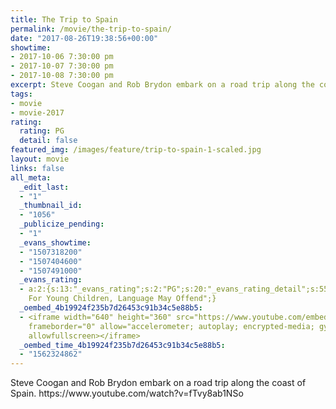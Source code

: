```yaml
---
title: The Trip to Spain
permalink: /movie/the-trip-to-spain/
date: "2017-08-26T19:38:56+00:00"
showtime:
- 2017-10-06 7:30:00 pm
- 2017-10-07 7:30:00 pm
- 2017-10-08 7:30:00 pm
excerpt: Steve Coogan and Rob Brydon embark on a road trip along the coast of Spain.
tags:
- movie
- movie-2017
rating:
  rating: PG
  detail: false
featured_img: /images/feature/trip-to-spain-1-scaled.jpg
layout: movie
links: false
all_meta:
  _edit_last:
  - "1"
  _thumbnail_id:
  - "1056"
  _publicize_pending:
  - "1"
  _evans_showtime:
  - "1507318200"
  - "1507404600"
  - "1507491000"
  _evans_rating:
  - a:2:{s:13:"_evans_rating";s:2:"PG";s:20:"_evans_rating_detail";s:55:"Not Recommended
    For Young Children, Language May Offend";}
  _oembed_4b19924f235b7d26453c91b34c5e88b5:
  - <iframe width="640" height="360" src="https://www.youtube.com/embed/fTvy8ab1NSo?feature=oembed"
    frameborder="0" allow="accelerometer; autoplay; encrypted-media; gyroscope; picture-in-picture"
    allowfullscreen></iframe>
  _oembed_time_4b19924f235b7d26453c91b34c5e88b5:
  - "1562324862"
---
```


<div class="overview" dir="auto">Steve Coogan and Rob Brydon embark on a road trip along the coast of Spain. https://www.youtube.com/watch?v=fTvy8ab1NSo </div>